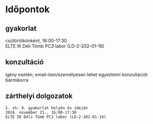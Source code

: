 # Időpontok

## gyakorlat

csütörtökönként, 16:00-17:30  
ELTE IK Déli Tömb PC3 labor (LD-2-202-01-16)

## konzultáció

igény esetén; email-ben/személyesen lehet egyeztetni konzultációt bármikorra

## zárthelyi dolgozatok

~~~
1. zh: 9. gyakorlat helyén és idején
2024. november 21., 16:00-17:30
ELTE IK Déli Tömb PC3 labor (LD-2-202-01-16)
~~~




